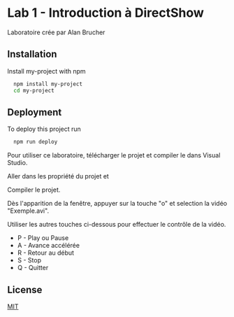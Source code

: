 # Lab 1 - Introduction à DirectShow

Laboratoire crée par Alan Brucher




## Installation

Install my-project with npm

```bash
  npm install my-project
  cd my-project
```


## Deployment

To deploy this project run

```bash
  npm run deploy
```

Pour utiliser ce laboratoire, télécharger le projet et compiler le dans Visual Studio.

Aller dans les propriété du projet et

Compiler le projet. 

Dès l'apparition de la fenêtre, appuyer sur la touche "o" et selection la vidéo "Exemple.avi".

Utiliser les autres touches ci-dessous pour effectuer le contrôle de la vidéo.

- P - Play ou Pause
- A - Avance accélérée
- R - Retour au début
- S - Stop
- Q - Quitter 
## License

[MIT](https://choosealicense.com/licenses/mit/)

  
